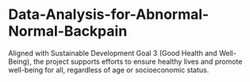 # Data-Analysis-for-Abnormal-Normal-Backpain
Aligned with Sustainable Development Goal 3 (Good Health and Well-Being), the project supports efforts to ensure healthy lives and promote well-being for all, regardless of age or socioeconomic status.
